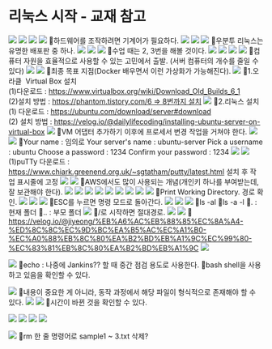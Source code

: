 # 리눅스 시작 - 교재 참고
![](../image/Pasted%20image%2020240502112652.png)
![](../image/Pasted%20image%2020240502113015.png)
![](../image/Pasted%20image%2020240502113234.png)
![](../image/Pasted%20image%2020240502113321.png)
📌하드웨어를 조작하려면 기계어가 필요하다.
![](../image/Pasted%20image%2020240502113447.png)
![](../image/Pasted%20image%2020240502113602.png)
![](../image/Pasted%20image%2020240502113717.png)
📌우분투 리눅스는 유명한 배포판 중 하나.
![](../image/Pasted%20image%2020240502113943.png)
![](../image/Pasted%20image%2020240502114202.png)
![](../image/Pasted%20image%2020240502114359.png)
📌수업 때는 2, 3번을 해볼 것이다.
![](../image/Pasted%20image%2020240502114520.png)
![](../image/Pasted%20image%2020240502114615.png)
![](../image/Pasted%20image%2020240502114652.png)
![](../image/Pasted%20image%2020240502114738.png)
📌컴퓨터 자원을 효율적으로 사용할 수 있는 고민에서 출발. (서버 컴퓨터의 개수를 줄일 수 있다)
![](../image/Pasted%20image%2020240502114955.png)
![](../image/Pasted%20image%2020240502115021.png)
📌최종 목표 지점(Docker 배우면서 이런 가상화가 가능해진다).
![](../image/Pasted%20image%2020240502115836.png)
📌1.오라클  Virtual Box 설치  
(1)다운로드 : https://www.virtualbox.org/wiki/Download_Old_Builds_6_1    
(2)설치 방법  : https://phantom.tistory.com/6 => 8번까지 설치
![](../image/Pasted%20image%2020240502120946.png)
📌2.리눅스 설치  
(1) 다운로드 : https://ubuntu.com/download/server#download  
(2) 설치 방법 : https://velog.io/@dailylifecoding/installing-ubuntu-server-on-virtual-box
![](../image/Pasted%20image%2020240502121234.png)
📌VM 어댑터 추가하기 이후에 프로세서 변경 작업을 거쳐야 한다.
![](../image/Pasted%20image%2020240502124557.png)
![](../image/Pasted%20image%2020240502140104.png)
📌Your name : 임의로
Your server's name : ubuntu-server
Pick a username : ubuntu
Choose a password : 1234
Confirm your password : 1234
![](../image/Pasted%20image%2020240502141127.png)
![](../image/Pasted%20image%2020240502144029.png)
(1)puTTy 다운로드 : https://www.chiark.greenend.org.uk/~sgtatham/putty/latest.html  설치 후 작업 표시줄에 고정
![](../image/Pasted%20image%2020240502150210.png)
![](../image/Pasted%20image%2020240502150304.png)
📌AWS에서도 많이 사용되는 개념(개인키 하나를 부여받는데, 잘 보관해야 한다).
![](../image/Pasted%20image%2020240502150813.png)
![](../image/Pasted%20image%2020240502151419.png)
![](../image/Pasted%20image%2020240502151444.png)
![](../image/Pasted%20image%2020240502152049.png)
![](../image/Pasted%20image%2020240502152126.png)
![](../image/Pasted%20image%2020240502152322.png)
![](../image/Pasted%20image%2020240502152342.png)
![](../image/Pasted%20image%2020240502152754.png)
![](../image/Pasted%20image%2020240502153501.png)
📌Print Working Directory. 경로 확인.
![](../image/Pasted%20image%2020240502153658.png)
![](../image/Pasted%20image%2020240502154013.png)
![](../image/Pasted%20image%2020240502154259.png)
📌ESC를 누르면 명령 모드로 돌아간다.
![](../image/Pasted%20image%2020240502154353.png)
![](../image/Pasted%20image%2020240502154847.png)
![](../image/Pasted%20image%2020240502160602.png)
📌ls -al
📌ls -a -l
📌. : 현재 폴더
📌.. : 부모 폴더
![](../image/Pasted%20image%2020240502161448.png)
📌/로 시작하면 절대경로.
![](../image/Pasted%20image%2020240502161902.png)
![](../image/Pasted%20image%2020240502161923.png)
📌 https://velog.io/@jiyeong/%EB%A6%AC%EB%88%85%EC%8A%A4-%ED%8C%8C%EC%9D%BC%EA%B5%AC%EC%A1%B0-%EC%A0%88%EB%8C%80%EA%B2%BD%EB%A1%9C%EC%99%80-%EC%83%81%EB%8C%80%EA%B2%BD%EB%A1%9C
![](../image/Pasted%20image%2020240502162737.png)

![](../image/Pasted%20image%2020240502162807.png)
📌echo : 나중에 Jankins?? 할 때 중간 점검 용도로 사용한다.
📌bash shell을 사용하고 있음을 확인할 수 있다.

![](../image/Pasted%20image%2020240502163141.png)
📌내용이 중요한 게 아니라, 동작 과정에서 해당 파일이 형식적으로 존재해야 할 수 있다.
![](../image/Pasted%20image%2020240502163257.png)
![](../image/Pasted%20image%2020240502163433.png)
📌시간이 바뀐 것을 확인할 수 있다.


![](../image/Pasted%20image%2020240502164201.png)
![](../image/Pasted%20image%2020240502165206.png)
![](../image/Pasted%20image%2020240502170232.png)
![](../image/Pasted%20image%2020240502170354.png)

![](../image/Pasted%20image%2020240502171244.png)
📌rm 한 줄 명령어로 sample1 ~ 3.txt 삭제?


